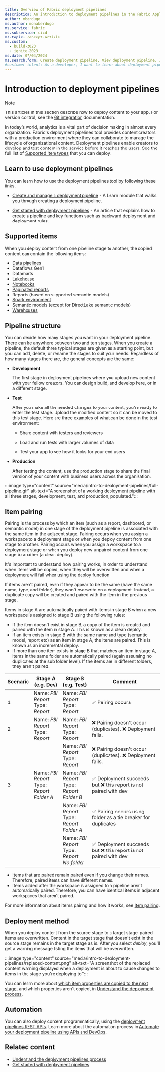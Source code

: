```yaml
---
title: Overview of Fabric deployment pipelines
description: An introduction to deployment pipelines in the Fabric Application lifecycle management (ALM) tool. Learn which items can be deployed, the structure of a pipeline, and how to pair items.
author: mberdugo
ms.author: monaberdugo
ms.service: fabric
ms.subservice: cicd
ms.topic: concept-article
ms.custom:
  - build-2023
  - ignite-2023
ms.date: 07/04/2024
ms.search.form: Create deployment pipeline, View deployment pipeline, Introduction to Deployment pipelines
#customer intent: As a developer, I want to learn about deployment pipelines in the Fabric service so that I can manage my development process efficiently.
---
```


# Introduction to deployment pipelines

> [!NOTE]
> This articles in this section describe how to deploy content to your app. For version control, see the [Git integration](../git-integration/intro-to-git-integration.md) documentation.

In today’s world, analytics is a vital part of decision making in almost every organization. Fabric's deployment pipelines tool provides content creators with a production environment where they can collaborate to manage the lifecycle of organizational content. Deployment pipelines enable creators to develop and test content in the service before it reaches the users. See the full list of [Supported item types](#supported-items) that you can deploy.

## Learn to use deployment pipelines

You can learn how to use the deployment pipelines tool by following these links.

* [Create and manage a deployment pipeline](/training/modules/power-bi-deployment-pipelines) - A Learn module that walks you through creating a deployment pipeline.

* [Get started with deployment pipelines](get-started-with-deployment-pipelines.md) - An article that explains how to create a pipeline and key functions such as backward deployment and deployment rules.

## Supported items

When you deploy content from one pipeline stage to another, the copied content can contain the following items:

* [Data pipelines](../../data-factory/git-integration-deployment-pipelines.md)
* Dataflows Gen1
* Datamarts
* [Lakehouse](../../data-engineering/lakehouse-git-deployment-pipelines.md)
* [Notebooks](../../data-engineering/notebook-source-control-deployment.md#notebook-in-deployment-pipelines)
* [Paginated reports](/power-bi/paginated-reports/paginated-reports-report-builder-power-bi)
* Reports (based on supported semantic models)
* [Spark environment](../../data-engineering/environment-git-and-deployment-pipeline.md)
* Semantic models (except for DirectLake semantic models)
* [Warehouses](../../data-warehouse/data-warehousing.md)

## Pipeline structure

You can decide how many stages you want in your deployment pipeline. There can be anywhere between two and ten stages. When you create a pipeline, the default three typical stages are given as a starting point, but you can add, delete, or rename the stages to suit your needs. Regardless of how many stages there are, the general concepts are the same:

* **<a name="development"></a>Development**

    The first stage in deployment pipelines where you upload new content with your fellow creators. You can design build, and develop here, or in a different stage.

* **<a name="test"></a>Test**

    After you make all the needed changes to your content, you're ready to enter the test stage. Upload the modified content so it can be moved to this test stage. Here are three examples of what can be done in the test environment:

  * Share content with testers and reviewers

  * Load and run tests with larger volumes of data

  * Test your app to see how it looks for your end users

* **<a name="production"></a>Production**

    After testing the content, use the production stage to share the final version of your content with business users across the organization.

:::image type="content" source="media/intro-to-deployment-pipelines/full-pipeline.gif" alt-text="A screenshot of a working deployment pipeline with all three stages, development, test, and production, populated.":::

## Item pairing

Pairing is the process by which an item (such as a report, dashboard, or semantic model) in one stage of the deployment pipeline is associated with the same item in the adjacent stage. Pairing occurs when you assign a workspace to a deployment stage or when you deploy content from one stage to another. Pairing occurs when you assign a workspace to a deployment stage or when you deploy new unpaired content from one stage to another (a clean deploy).

It's important to understand how pairing works, in order to understand when items will be copied, when they will be overwritten and when a deployment will fail when using the deploy function.

If items aren't paired, even if they appear to be the same (have the same name, type, and folder), they won't overwrite on a deployment. Instead, a duplicate copy will be created and paired with the item in the previous stage.

Items in stage A are automatically paired with items in stage B when a new workspace is assigned to stage B using the following rules:

* If the item doesn't exist in stage B, a copy of the item is created and paired with the item in stage A. This is known as a clean deploy.
* If an item exists in stage B with the same name and type (semantic model, report etc) as an item in stage A, the items are paired. This is known as an incremental deploy.
* If more than one item exists in stage B that matches an item in stage A, items in the same folder are automatically paired (again assuming no duplicates at the sub folder level). If the items are in different folders, they aren't paired.

| Scenario | Stage A (e.g. Dev)                                       | Stage B (e.g. Test)                                       | Comment                                                        |
|----------|----------------------------------------------------------|-----------------------------------------------------------|----------------------------------------------------------------|
| 1        | Name: *PBI Report*<br>Type: *Report*                   | Name: *PBI Report*<br>Type: *Report*                    | ✅ Pairing occurs                                                 |
| 2        | Name: *PBI Report*<br>Type: *Report*                   | Name: *PBI Report*<br>Type: *Report*                    | ❌ Pairing doesn't occur (duplicates). ❌ Deployment fails.          |
|          |                                                          | Name: *PBI Report*<br>Type: *Report*                    | ❌ Pairing doesn't occur (duplicates). ❌ Deployment fails.          |
| 3        | Name: *PBI Report*<br>Type: *Report*<br>*Folder A* | Name: *PBI Report*<br>Type: *Report*<br>*Folder B*  | ✅ Deployment succeeds but ❌ this report is not paired with dev     |
|          |                                                          | Name: *PBI Report*<br>Type: *Report*<br>*Folder A*  | ✅ Pairing occurs using folder as a tie breaker for duplicates |
|          |                                                          | Name: *PBI Report*<br>Type: *Report*<br>*No folder* | ✅ Deployment succeeds but ❌ this report is not paired with dev     |

<!--- :::image type="content" source="./media/intro-to-deployment-pipelines/pairing-rules.png" alt-text="Diagram describing when items are paired in different circumstances."::: --->

* Items that are paired remain paired even if you change their names. Therefore, paired items can have different names.
* Items added after the workspace is assigned to a pipeline aren't automatically paired. Therefore, you can have identical items in adjacent workspaces that aren't paired.

For more information about items pairing and how it works, see [Item pairing](./assign-pipeline.md#item-pairing).

## Deployment method

When you deploy content from the source stage to a target stage, paired items are overwritten. Content in the target stage that doesn't exist in the source stage remains in the target stage as is. After you select *deploy*, you'll get a warning message listing the items that will be overwritten.

:::image type="content" source="media/intro-to-deployment-pipelines/replaced-content.png" alt-text="A screenshot of the replaced content warning displayed when a deployment is about to cause changes to items in the stage you're deploying to.":::

You can learn more about [which item properties are copied to the next stage](understand-the-deployment-process.md#item-properties-copied-during-deployment), and which properties aren't copied, in [Understand the deployment process](understand-the-deployment-process.md#item-properties-that-are-not-copied).

## Automation

You can also deploy content programmatically, using the [deployment pipelines REST APIs](/rest/api/power-bi/pipelines). Learn more about the automation process in [Automate your deployment pipeline using APIs and DevOps](pipeline-automation.md).

## Related content

* [Understand the deployment pipelines process](understand-the-deployment-process.md)
* [Get started with deployment pipelines](get-started-with-deployment-pipelines.md)
